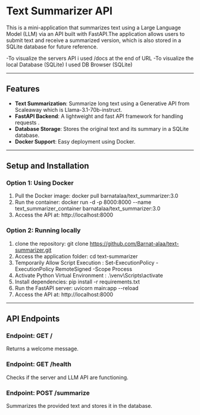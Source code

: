 # Text Summarizer API

This is a mini-application that summarizes text using a Large Language Model (LLM) via an API built with FastAPI.The application allows users to submit text and receive a summarized version, which is also stored in a SQLite database for future reference.

-To visualize the servers API i used /docs at the end of URL
-To visualize the local Database (SQLite) I used DB Browser (SQLite) 

---

## **Features**
- **Text Summarization**: Summarize long text using a Generative API from Scaleaway which is Llama-3.1-70b-instruct.
- **FastAPI Backend**: A lightweight and fast API framework for handling requests .
- **Database Storage**: Stores the original text and its summary in a SQLite database.
- **Docker Support**: Easy deployment using Docker.

---
## **Setup and Installation**
### **Option 1: Using Docker**
1. Pull the Docker image:
docker pull barnatalaa/text_summarizer:3.0
2. Run the container:
docker run -d -p 8000:8000 --name text_summarizer_container barnatalaa/text_summarizer:3.0
3. Access the API at:
http://localhost:8000
### **Option 2: Running locally**
1. clone the repository:
git clone https://github.com/Barnat-alaa/text-summarizer.git
2. Access the application folder: 
cd text-summarizer
3. Temporarily Allow Script Execution : 
Set-ExecutionPolicy -ExecutionPolicy RemoteSigned -Scope Process
4. Activate Python Virtual Environment : 
.\venv\Scripts\activate 
5. Install dependencies:
pip install -r requirements.txt
6. Run the FastAPI server:
uvicorn main:app --reload 
7. Access the API at:
http://localhost:8000

---
## **API Endpoints**
### **Endpoint: GET /**
Returns a welcome message.
### **Endpoint: GET /health**
Checks if the server and LLM API are functioning.
### **Endpoint: POST /summarize**
Summarizes the provided text and stores it in the database.

